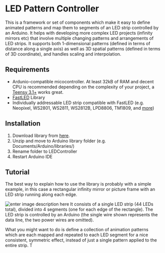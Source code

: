 # LED Pattern Controller
This is a framework or set of components which make it easy to define animated patterns and map them to segments of an LED strip controlled by an Arduino. It helps with developing more complex LED projects (infinity mirrors etc) that involve multiple changing patterns and arrangements of LED strips. It supports both 1-dimensional patterns (defined in terms of distance along a single axis) as well as 3D spatial patterns (defined in terms of 3D coordinate), and handles scaling and interpolation. 

## Requirements

 - Ardunio-compatible micocontroller. At least 32kB of RAM and decent CPU is recommended depending on the complexity of your project, a [Teensy 3.1+](https://www.pjrc.com/teensy/index.html) works great.
 - [FastLED](http://fastled.io/) Library
 - Individually addressable LED strip compatible with FastLED (e.g. Neopixel, WS2801, WS2811, WS2812B, LPD8806, TM1809, and [more](https://github.com/FastLED/FastLED/wiki/Chipset-reference))

## Installation

 1. Download library from [here](https://github.com/Finndersen/LEDController/archive/master.zip).
 2. Unzip and move to Arduino library folder (e.g. Documents/Arduino/libraries/)
 3. Rename folder to LEDController
 4. Restart Arduino IDE

## Tutorial
The best way to explain how to use the library is probably with a simple example, in this case a rectangular infinity mirror or picture frame with an LED strip running along each edge. 

![enter image description here](https://i.imgur.com/1QFJoiz.png)
It consists of a single LED strip (44 LEDs total), divided into 4 segments (one for each edge of the rectangle). The LED strip is controlled by an Arduino (the single wire shown represents the data line, the two power wires are omitted).

What you might want to do is define a collection of animation patterns which are each mapped and repeated to each LED segment for a nice consistent, symmetric effect, instead of just a single pattern applied to the entire strip. T
<!--stackedit_data:
eyJoaXN0b3J5IjpbLTEyNjQyMDIzNDQsMTc4NTAyMTQxMSwtOD
IwNjA1ODczLDIxMjExMDU0NDEsLTk2NTgwNDAyNyw1NzU2MzU4
NjYsLTE2MjIwMzg1OTEsMzkwMDc4OTJdfQ==
-->